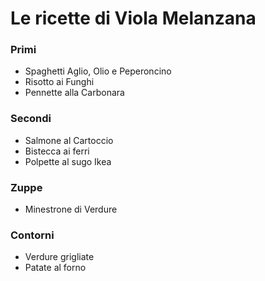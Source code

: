 # Le ricette di Viola Melanzana

### Primi
* Spaghetti Aglio, Olio e Peperoncino
* Risotto ai Funghi
* Pennette alla Carbonara

### Secondi
* Salmone al Cartoccio
* Bistecca ai ferri
* Polpette al sugo Ikea

### Zuppe
* Minestrone di Verdure

### Contorni
* Verdure grigliate
* Patate al forno
